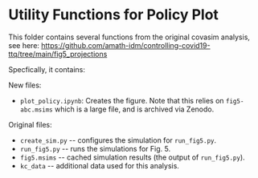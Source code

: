 # Utility Functions for Policy Plot

This folder contains several functions from the original covasim analysis, see here:
https://github.com/amath-idm/controlling-covid19-ttq/tree/main/fig5_projections


Specfically, it contains:

New files:
- `plot_policy.ipynb`: Creates the figure. Note that this relies on `fig5-abc.msims` which is a large file, and is archived via Zenodo.

Original files:

- `create_sim.py` -- configures the simulation for `run_fig5.py`.
- `run_fig5.py` -- runs the simulations for Fig. 5.
- `fig5.msims` -- cached simulation results (the output of `run_fig5.py`).
- `kc_data` -- additional data used for this analysis.